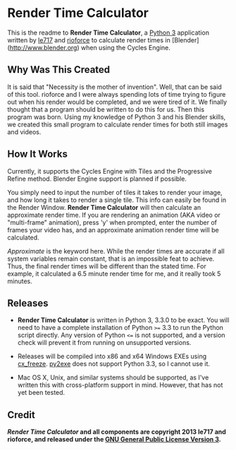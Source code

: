 Render Time Calculator
======================

This is the readme to **Render Time Calculator**, a [Python 3](http://www.python.org) application written by [le717](http://triangle717.wordpress.com) and [rioforce](rioforce.wordpress.com) to calculate render times in [Blender] (http://www.blender.org) when using the Cycles Engine.

Why Was This Created
--------------------

It is said that "Necessity is the mother of invention". Well, that can be said of this tool. rioforce and I were always spending lots of time trying to figure 
out when his render would be completed, and we were tired of it. We finally thought that a program should be written to do this for us. Then this program was 
born. Using my knowledge of Python 3 and his Blender skills, we created this small program to calculate render times for both still images and videos.

How It Works
------------

Currently, it supports the Cycles Engine with Tiles and the Progressive Refine method. Blender Engine support is planned if possible. 

You simply need to input the number of tiles it takes to render your image, and how long it takes to render a single tile. This info can easily be found
in the Render Window. **Render Time Calculator** will then calculate an approximate render time. If you are rendering an animation (AKA video or "multi-frame" 
animation), press 'y' when prompted, enter the number of frames your video has, and an approximate animation render time will be calculated.

*Approximate* is the keyword here. While the render times are accurate if all system variables remain constant, that is an impossible feat to achieve. Thus, 
the final render times will be different than the stated time. For example, it calculated a 6.5 minute render time for me, and it really took 5 minutes.

Releases
--------

* **Render Time Calculator** is written in Python 3, 3.3.0 to be exact. You will need to have a complete installation of Python `>=` 3.3 to run the Python 
script directly. Any version of Python `<=` is not supported, and a version check will prevent it from running on unsupported versions.

* Releases will be compiled into x86 and x64 Windows EXEs using [cx_freeze](http://cx-freeze.sourceforge.net). [py2exe](http://www.py2exe.org) does not support 
Python 3.3, so I cannot use it.

* Mac OS X, Unix, and similar systems should be supported, as I've written this with cross-platform support in mind. However, that has not yet been tested.

Credit
------

***Render Time Calculator* and all components are copyright 2013 le717 and rioforce, and released under the [GNU General Public License Version 3](
http://www.gnu.org/licenses/gpl.html).**